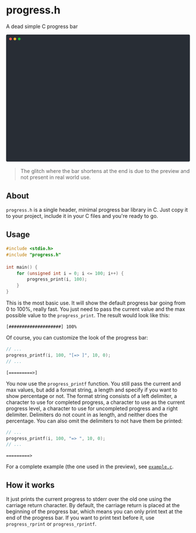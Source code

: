 # progress.h

A dead simple C progress bar

![example](example.svg)

> The glitch where the bar shortens at the end is due to the preview and not present in real world use.

## About

`progress.h` is a single header, minimal progress bar library in C. Just copy it to your project, include it in your C files and you're ready to go.

## Usage

```c
#include <stdio.h>
#include "progress.h"

int main() {
    for (unsigned int i = 0; i <= 100; i++) {
        progress_print(i, 100);
    }
}
```

This is the most basic use. It will show the default progress bar going from 0 to 100%, really fast. You just need to pass the current value and the max possible value to the `progress_print`. The result would look like this:

```text
[####################] 100%
```

Of course, you can customize the look of the progress bar:

```c
// ...
progress_printf(i, 100, "[=> ]", 10, 0);
// ...
```

```text
[=========>]
```

You now use the `progress_printf` function. You still pass the current and max values, but add a format string, a length and specify if you want to show percentage or not. The format string consists of a left delimiter, a character to use for completed progress, a character to use as the current progress level, a character to use for uncompleted progress and a right delimiter. Delimiters do not count in as length, and neither does the percentage. You can also omit the delimiters to not have them be printed:

```c
// ...
progress_printf(i, 100, "=> ", 10, 0);
// ...
```

```text
=========>
```

For a complete example (the one used in the preview), see [`example.c`](example.c).

## How it works

It just prints the current progress to stderr over the old one using the carriage return character. By default, the carriage return is placed at the beginning of the progress bar, which means you can only print text at the end of the progress bar. If you want to print text before it, use `progress_rprint` or `progress_rprintf`.
